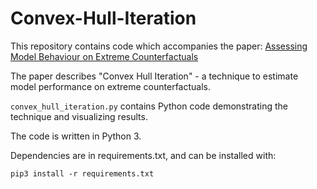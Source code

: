 # Convex-Hull-Iteration

This repository contains code which accompanies the paper: [Assessing Model Behaviour on Extreme Counterfactuals](https://www.researchgate.net/publication/360912277_Assessing_Model_Behaviour_on_Extreme_Counterfactuals)

The paper describes "Convex Hull Iteration" - a technique to estimate model performance on extreme counterfactuals.

```convex_hull_iteration.py``` contains Python code demonstrating the technique and visualizing results.

The code is written in Python 3.

Dependencies are in requirements.txt, and can be installed with:
```
pip3 install -r requirements.txt
```
